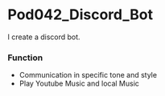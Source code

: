 # Pod042_Discord_Bot
I create a discord bot.

<h3>Function</h3>
<ul>
  <li>Communication in specific tone and style</li>
  <li>Play Youtube Music and local Music</li>
</ul>
